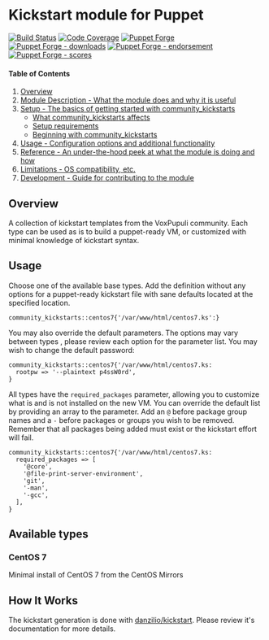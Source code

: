 # Kickstart module for Puppet

[![Build Status](https://travis-ci.org/voxpupuli/puppet-community_kickstarts.png?branch=master)](https://travis-ci.org/voxpupuli/puppet-community_kickstarts)
[![Code Coverage](https://coveralls.io/repos/github/voxpupuli/puppet-community_kickstarts/badge.svg?branch=master)](https://coveralls.io/github/voxpupuli/puppet-community_kickstarts)
[![Puppet Forge](https://img.shields.io/puppetforge/v/puppet/community_kickstarts.svg)](https://forge.puppetlabs.com/puppet/community_kickstarts)
[![Puppet Forge - downloads](https://img.shields.io/puppetforge/dt/puppet/community_kickstarts.svg)](https://forge.puppetlabs.com/puppet/community_kickstarts)
[![Puppet Forge - endorsement](https://img.shields.io/puppetforge/e/puppet/community_kickstarts.svg)](https://forge.puppetlabs.com/puppet/community_kickstarts)
[![Puppet Forge - scores](https://img.shields.io/puppetforge/f/puppet/community_kickstarts.svg)](https://forge.puppetlabs.com/puppet/community_kickstarts)

#### Table of Contents

1. [Overview](#overview)
2. [Module Description - What the module does and why it is useful](#module-description)
3. [Setup - The basics of getting started with community_kickstarts](#setup)
    * [What community_kickstarts affects](#what-community_kickstarts-affects)
    * [Setup requirements](#setup-requirements)
    * [Beginning with community_kickstarts](#beginning-with-community_kickstarts)
4. [Usage - Configuration options and additional functionality](#usage)
5. [Reference - An under-the-hood peek at what the module is doing and how](#reference)
5. [Limitations - OS compatibility, etc.](#limitations)
6. [Development - Guide for contributing to the module](#development)

## Overview

A collection of kickstart templates from the VoxPupuli community. Each type can
be used as is to build a puppet-ready VM, or customized with minimal knowledge
of kickstart syntax.

## Usage

Choose one of the available base types. Add the definition without any options
for a puppet-ready kickstart file with sane defaults located at the specified
location.

    community_kickstarts::centos7{'/var/www/html/centos7.ks':}

You may also override the default parameters. The options may vary between types
, please review each option for the parameter list. You may wish to change the
default password:

    community_kickstarts::centos7{'/var/www/html/centos7.ks:
      rootpw => '--plaintext p4ssW0rd',
    }

All types have the `required_packages` parameter, allowing you to customize what
is and is not installed on the new VM. You can override the default list by
providing an array to the parameter. Add an `@` before package group names and a
`-` before packages or groups you wish to be removed. Remember that all packages
being added must exist or the kickstart effort will fail.

    community_kickstarts::centos7{'/var/www/html/centos7.ks:
      required_packages => [
        '@core',
        '@file-print-server-environment',
        'git',
        '-man',
        '-gcc',
      ],
    }

## Available types

### CentOS 7

Minimal install of CentOS 7 from the CentOS Mirrors

## How It Works

The kickstart generation is done with [danzilio/kickstart](https://github.com/danzilio/puppet-kickstart/).
Please review it's documentation for more details.
